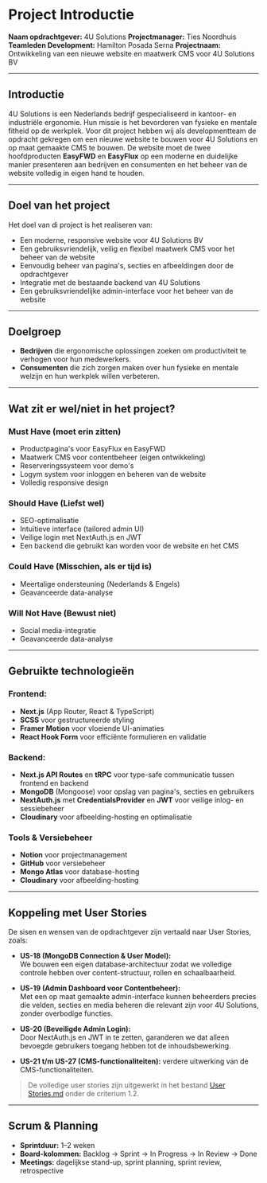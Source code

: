 # Project Introductie

**Naam opdrachtgever:** 4U Solutions 
**Projectmanager:** Ties Noordhuis
**Teamleden Development:** Hamilton Posada Serna
**Projectnaam:** Ontwikkeling van een nieuwe website en maatwerk CMS voor 4U Solutions BV

---

## Introductie
4U Solutions is een Nederlands bedrijf gespecialiseerd in kantoor- en industriële ergonomie. Hun missie is het bevorderen van fysieke en mentale fitheid op de werkplek.
Voor dit project hebben wij als developmentteam de opdracht gekregen om een nieuwe website te bouwen voor 4U Solutions en op maat gemaakte CMS te bouwen. De website moet de twee hoofdproducten **EasyFWD** en **EasyFlux** op een moderne en duidelijke manier presenteren aan bedrijven en consumenten en het beheer van de website volledig in eigen hand te houden.

---

## Doel van het project
Het doel van di project is het realiseren van:

* Een moderne, responsive website voor 4U Solutions BV
* Een gebruiksvriendelijk, veilig en flexibel maatwerk CMS voor het beheer van de website
* Eenvoudig beheer van pagina's, secties en afbeeldingen door de opdrachtgever
* Integratie met de bestaande backend van 4U Solutions
* Een gebruiksvriendelijke admin-interface voor het beheer van de website

---

## Doelgroep
- **Bedrijven** die ergonomische oplossingen zoeken om productiviteit te verhogen voor hun medewerkers.
- **Consumenten** die zich zorgen maken over hun fysieke en mentale welzijn en hun werkplek willen verbeteren.

---

## Wat zit er wel/niet in het project? 
### Must Have (moet erin zitten)
* Productpagina's voor EasyFlux en EasyFWD
* Maatwerk CMS voor contentbeheer (eigen ontwikkeling)
* Reserveringssysteem voor demo's
* Logym system voor inloggen en beheren van de website
* Volledig responsive design

### Should Have (Liefst wel)
* SEO-optimalisatie
* Intuïtieve interface (tailored admin UI)
* Veilige login met NextAuth.js en JWT
* Een backend die gebruikt kan worden voor de website en het CMS

### Could Have (Misschien, als er tijd is)
* Meertalige ondersteuning (Nederlands & Engels)
* Geavanceerde data-analyse

### Will Not Have (Bewust niet)
* Social media-integratie
* Geavanceerde data-analyse

---

## Gebruikte technologieën
### Frontend:
- **Next.js** (App Router, React & TypeScript)
- **SCSS** voor gestructureerde styling
- **Framer Motion** voor vloeiende UI-animaties
- **React Hook Form** voor efficiënte formulieren en validatie

### Backend:
- **Next.js API Routes** en **tRPC** voor type-safe communicatie tussen frontend en backend
- **MongoDB** (Mongoose) voor opslag van pagina's, secties en gebruikers
- **NextAuth.js** met **CredentialsProvider** en **JWT** voor veilige inlog- en sessiebeheer
- **Cloudinary** voor afbeelding-hosting en optimalisatie

### Tools & Versiebeheer
- **Notion** voor projectmanagement
- **GitHub** voor versiebeheer
- **Mongo Atlas** voor database-hosting
- **Cloudinary** voor afbeelding-hosting

---

## Koppeling met User Stories
De sisen en wensen van de opdrachtgever zijn vertaald naar User Stories, zoals: 

- **US-18 (MongoDB Connection & User Model):**  
  We bouwen een eigen database-architectuur zodat we volledige controle hebben over content-structuur, rollen en schaalbaarheid.

- **US-19 (Admin Dashboard voor Contentbeheer):**  
  Met een op maat gemaakte admin-interface kunnen beheerders precies díe velden, secties en media beheren die relevant zijn voor 4U Solutions, zonder overbodige functies.

- **US-20 (Beveiligde Admin Login):**  
  Door NextAuth.js en JWT in te zetten, garanderen we dat alleen bevoegde gebruikers toegang hebben tot de inhoudsbewerking. 

- **US-21 t/m US-27 (CMS-functionaliteiten):** verdere uitwerking van de CMS-functionaliteiten.

> De volledige user stories zijn uitgewerkt in het bestand [User Stories.md](../opdracht-1-werkzaamheden/criterium-1.2-user-stories.md) onder de criterium 1.2.

---

## Scrum & Planning
- **Sprintduur:** 1–2 weken  
- **Board-kolommen:** Backlog → Sprint → In Progress → In Review → Done  
- **Meetings:** dagelijkse stand-up, sprint planning, sprint review, retrospective  